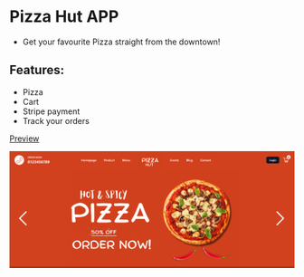 # Pizza Hut APP

- Get your favourite Pizza straight from the downtown!



## Features:

- Pizza
- Cart
- Stripe payment
- Track your orders

[Preview](https://pizza-hut-mocha.vercel.app/) 

![App Screenshot](https://github.com/prdp99/pizza-hut/blob/main/public/snapshot/featured.png)
